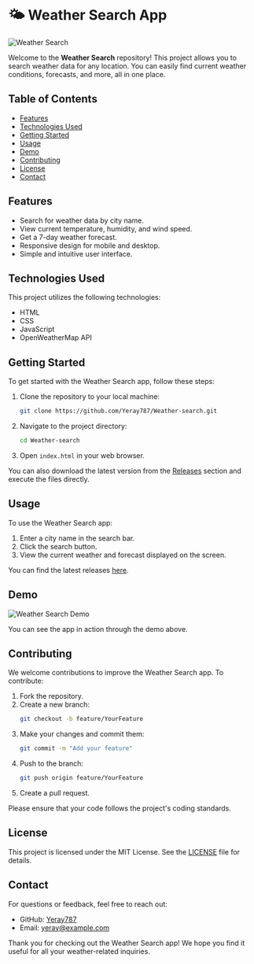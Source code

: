 # 🌤️ Weather Search App

![Weather Search](https://img.shields.io/badge/Weather%20Search-Open%20Source-brightgreen)

Welcome to the **Weather Search** repository! This project allows you to search weather data for any location. You can easily find current weather conditions, forecasts, and more, all in one place. 

## Table of Contents

- [Features](#features)
- [Technologies Used](#technologies-used)
- [Getting Started](#getting-started)
- [Usage](#usage)
- [Demo](#demo)
- [Contributing](#contributing)
- [License](#license)
- [Contact](#contact)

## Features

- Search for weather data by city name.
- View current temperature, humidity, and wind speed.
- Get a 7-day weather forecast.
- Responsive design for mobile and desktop.
- Simple and intuitive user interface.

## Technologies Used

This project utilizes the following technologies:

- HTML
- CSS
- JavaScript
- OpenWeatherMap API

## Getting Started

To get started with the Weather Search app, follow these steps:

1. Clone the repository to your local machine:
   ```bash
   git clone https://github.com/Yeray787/Weather-search.git
   ```
   
2. Navigate to the project directory:
   ```bash
   cd Weather-search
   ```

3. Open `index.html` in your web browser.

You can also download the latest version from the [Releases](https://github.com/Yeray787/Weather-search/releases) section and execute the files directly.

## Usage

To use the Weather Search app:

1. Enter a city name in the search bar.
2. Click the search button.
3. View the current weather and forecast displayed on the screen.

You can find the latest releases [here](https://github.com/Yeray787/Weather-search/releases).

## Demo

![Weather Search Demo](https://example.com/weather-search-demo.gif)

You can see the app in action through the demo above. 

## Contributing

We welcome contributions to improve the Weather Search app. To contribute:

1. Fork the repository.
2. Create a new branch:
   ```bash
   git checkout -b feature/YourFeature
   ```
3. Make your changes and commit them:
   ```bash
   git commit -m "Add your feature"
   ```
4. Push to the branch:
   ```bash
   git push origin feature/YourFeature
   ```
5. Create a pull request.

Please ensure that your code follows the project's coding standards.

## License

This project is licensed under the MIT License. See the [LICENSE](LICENSE) file for details.

## Contact

For questions or feedback, feel free to reach out:

- GitHub: [Yeray787](https://github.com/Yeray787)
- Email: yeray@example.com

Thank you for checking out the Weather Search app! We hope you find it useful for all your weather-related inquiries.